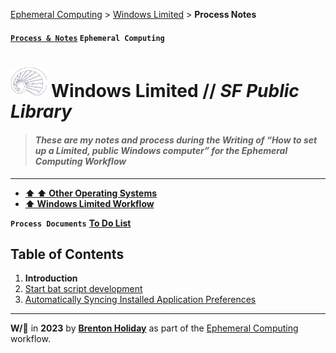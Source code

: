[Ephemeral Computing](../../README.md) > [Windows Limited](../README.md) > **Process Notes**

#### [`Process & Notes`](#) `Ephemeral Computing` 

# <img src="https://raw.githubusercontent.com/8rents/_/i/sfpl-logo.png" alt="SFPL Logo" style="zoom:33%;" /> Windows Limited // *SF Public Library*

> #### *These are my notes and process during the Writing of “How to set up a Limited, public Windows computer” for the Ephemeral Computing Workflow*                                                                                                                                                                                                 

---

- **[⬆ ⬆ Other Operating Systems](../../README.md)**
- **[⬆ Windows Limited Workflow](../README.md)**

**`Process Documents`**  [**To Do List**](todo.md)

## Table of Contents

1. **Introduction**
2. [Start bat script development](start-bat-development.md)
3. [Automatically Syncing Installed Application Preferences](installed-app-pref-sync.md)

***

__W/🤍__ in __2023__ by __[Brenton Holiday](https://allmylinks.com/8rents)__ as part of the [Ephemeral Computing](https://github.com/8rents/ephemeral-computing) workflow.